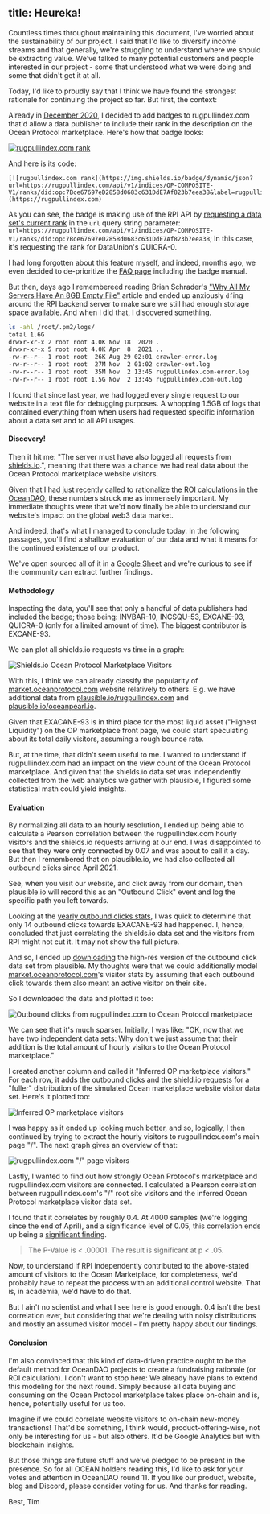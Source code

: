 title: Heureka!
---

Countless times throughout maintaining this document, I've worried about the
sustainability of our project. I said that I'd like to diversify income streams
and that generally, we're struggling to understand where we should be
extracting value. We've talked to many potential customers and people
interested in our project - some that understood what we were doing and some
that didn't get it at all.

Today, I'd like to proudly say that I think we have found the strongest
rationale for continuing the project so far. But first, the context:

Already in [December 2020](#16122020), I decided to add badges to
rugpullindex.com that'd allow a data publisher to include their rank in the
description on the Ocean Protocol marketplace. Here's how that badge looks:

[![rugpullindex.com rank](https://img.shields.io/badge/dynamic/json?url=https://rugpullindex.com/api/v1/indices/OP-COMPOSITE-V1/ranks/did:op:7Bce67697eD2858d0683c631DdE7Af823b7eea38&label=rugpullindex.com&query=rank&color=blue&prefix=%23)](https://rugpullindex.com)

And here is its code:

```
[![rugpullindex.com rank](https://img.shields.io/badge/dynamic/json?url=https://rugpullindex.com/api/v1/indices/OP-COMPOSITE-V1/ranks/did:op:7Bce67697eD2858d0683c631DdE7Af823b7eea38&label=rugpullindex.com&query=rank&color=blue&prefix=%23)](https://rugpullindex.com)
```

As you can see, the badge is making use of the RPI API by [requesting a data
set's current rank](/docs#GETrankbyDID) in the `url` query string parameter:
`url=https://rugpullindex.com/api/v1/indices/OP-COMPOSITE-V1/ranks/did:op:7Bce67697eD2858d0683c631DdE7Af823b7eea38`;
In this case, it's requesting the rank for DataUnion's QUICRA-0.

I had long forgotten about this feature myself, and indeed, months ago, we even
decided to de-prioritize the [FAQ page](/faq) including the badge manual.  

But then, days ago I remembereed reading Brian Schrader's ["Why All My Servers
Have An 8GB Empty
File"](https://brianschrader.com/archive/why-all-my-servers-have-an-8gb-empty-file/)
article and ended up anxiously `df`ing around the RPI backend server to make
sure we still had enough storage space available. And when I did that, I
discovered something.

```bash
ls -ahl /root/.pm2/logs/
total 1.6G
drwxr-xr-x 2 root root 4.0K Nov 18  2020 .
drwxr-xr-x 5 root root 4.0K Apr  8  2021 ..
-rw-r--r-- 1 root root  26K Aug 29 02:01 crawler-error.log
-rw-r--r-- 1 root root  27M Nov  2 01:02 crawler-out.log
-rw-r--r-- 1 root root  35M Nov  2 13:45 rugpullindex.com-error.log
-rw-r--r-- 1 root root 1.5G Nov  2 13:45 rugpullindex.com-out.log
```

I found that since last year, we had logged every single request to our website
in a text file for debugging purposes. A whopping 1.5GB of logs that contained
everything from when users had requested specific information about a data set
and to all API usages.

#### Discovery!

Then it hit me: "The server must have also logged all requests from
[shields.io](https://shields.io).", meaning that there was a chance we had real
data about the Ocean Protocol marketplace website visitors.

Given that I had just recently called to [rationalize the ROI calculations in
the OceanDAO](https://hackmd.io/OFp3-Ph_RcyJGlQepi15zQ), these numbers struck
me as immensely important. My immediate thoughts were that we'd now finally
be able to understand our website's impact on the global web3 data market.

And indeed, that's what I managed to conclude today. In the following passages,
you'll find a shallow evaluation of our data and what it means for the
continued existence of our product.

We've open sourced all of it in a [Google
Sheet](https://docs.google.com/spreadsheets/d/14eOKudNa5He0CuAOQ0UYuhL3jhWoqaRCtd8gRAKi5ro/edit#gid=1949840441)
and we're curious to see if the community can extract further findings.

#### Methodology

Inspecting the data, you'll see that only a handful of data publishers had
included the badge; those being: INVBAR-10, INCSQU-53, EXCANE-93, QUICRA-0
(only for a limited amount of time). The biggest contributor is EXCANE-93. 

We can plot all shields.io requests vs time in a graph:

![Shields.io Ocean Protocol Marketplace Visitors](shieldio-requests-op-marketplace.png)

With this, I think we can already classify the popularity of
[market.oceanprotocol.com](https://market.oceanprotocol.com) website relatively
to others. E.g. we have additional data from
[plausible.io/rugpullindex.com](https://plausible.io/rugpullindex.com) and
[plausible.io/oceanpearl.io](https://plausible.io/oceanpearl.io).

Given that EXACANE-93 is in third place for the most liquid asset ("Highest
Liquidity") on the OP marketplace front page, we could start speculating about
its total daily visitors, assuming a rough bounce rate.

But, at the time, that didn't seem useful to me. I wanted to understand if
rugpullindex.com had an impact on the view count of the Ocean Protocol
marketplace. And given that the shields.io data set was independently collected
from the web analytics we gather with plausible, I figured some statistical
math could yield insights.

#### Evaluation

By normalizing all data to an hourly resolution, I ended up being able to
calculate a Pearson correlation between the rugpullindex.com hourly visitors
and the shields.io requests arriving at our end. I was disappointed to see that
they were only connected by 0.07 and was about to call it a day. But then I
remembered that on plausible.io, we had also collected all outbound clicks
since April 2021.

See, when you visit our website, and click away from our domain, then
plausible.io will record this as an "Outbound Click" event and log the specific
path you left towards.

Looking at the [yearly outbound clicks
stats](https://plausible.io/rugpullindex.com?goal=Outbound+Link%3A+Click), I
was quick to determine that only 14 outbound clicks towards EXACANE-93 had
happened. I, hence, concluded that just correlating the shields.io data set and
the visitors from RPI might not cut it. It may not show the full picture.

And so, I ended up
[downloading](https://github.com/rugpullindex/plausible-crawler) the high-res
version of the outbound click data set from plausible. My thoughts were that we
could additionally model
[market.oceanprotocol.com](https://market.oceanprotocol.com)'s visitor stats by
assuming that each outbound click towards them also meant an active visitor on 
their site.

So I downloaded the data and plotted it too:

![Outbound clicks from rugpullindex.com to Ocean Protocol marketplace](outbound-clicks-op-marketplace.png)

We can see that it's much sparser. Initially, I was like: "OK, now that we have
two independent data sets: Why don't we just assume that their addition is the
total amount of hourly visitors to the Ocean Protocol marketplace." 

I created another column and called it "Inferred OP marketplace visitors." For
each row, it adds the outbound clicks and the shield.io requests for a "fuller"
distribution of the simulated Ocean marketplace website visitor data set.
Here's it plotted too:

![Inferred OP marketplace visitors](inferred-op-marketplace-visitors.png)

I was happy as it ended up looking much better, and so, logically, I then
continued by trying to extract the hourly visitors to rugpullindex.com's main
page "/". The next graph gives an overview of that:

![rugpullindex.com "/" page visitors](rpi-root-page-visitors.png)

Lastly, I wanted to find out how strongly Ocean Protocol's marketplace and
rugpullindex.com visitors are connected. I calculated a Pearson correlation
between rugpullindex.com's "/" root site visitors and the inferred Ocean
Protocol marketplace visitor data set. 

I found that it correlates by roughly 0.4. At 4000 samples (we're logging since
the end of April), and a significance level of 0.05, this correlation ends up
being a [significant
finding](https://www.socscistatistics.com/pvalues/pearsondistribution.aspx).

> The P-Value is < .00001. The result is significant at p < .05.

Now, to understand if RPI independently contributed to the above-stated amount
of visitors to the Ocean Marketplace, for completeness, we'd probably have to
repeat the process with an additional control website. That is, in academia,
we'd have to do that.

But I ain't no scientist and what I see here is good enough. 0.4 isn't the best
correlation ever, but considering that we're dealing with noisy distributions
and mostly an assumed visitor model - I'm pretty happy about our findings.

#### Conclusion

I'm also convinced that this kind of data-driven practice ought to be the
default method for OceanDAO projects to create a fundraising rationale (or ROI
calculation). I don't want to stop here: We already have plans to extend this
modeling for the next round. Simply because all data buying and consuming on
the Ocean Protocol marketplace takes place on-chain and is, hence, potentially
useful for us too.

Imagine if we could correlate website visitors to on-chain new-money
transactions! That'd be something, I think would, product-offering-wise, not
only be interesting for us - but also others. It'd be Google Analytics but with
blockchain insights.

But those things are future stuff and we've pledged to be present in the
presence. So for all OCEAN holders reading this, I'd like to ask for your votes
and attention in OceanDAO round 11. If you like our product, website, blog and
Discord, please consider voting for us. And thanks for reading.

Best,
Tim
